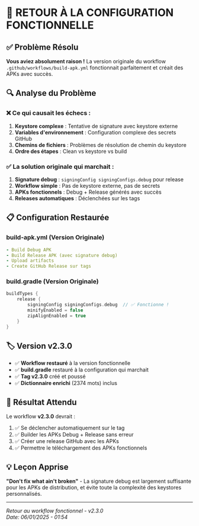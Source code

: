 # 🔄 RETOUR À LA CONFIGURATION FONCTIONNELLE

## ✅ Problème Résolu

**Vous aviez absolument raison !** La version originale du workflow `.github/workflows/build-apk.yml` fonctionnait parfaitement et créait des APKs avec succès.

## 🔍 Analyse du Problème

### ❌ **Ce qui causait les échecs** :
1. **Keystore complexe** : Tentative de signature avec keystore externe
2. **Variables d'environnement** : Configuration complexe des secrets GitHub
3. **Chemins de fichiers** : Problèmes de résolution de chemin du keystore
4. **Ordre des étapes** : Clean vs keystore vs build

### ✅ **La solution originale qui marchait** :
1. **Signature debug** : `signingConfig signingConfigs.debug` pour release
2. **Workflow simple** : Pas de keystore externe, pas de secrets
3. **APKs fonctionnels** : Debug + Release générés avec succès
4. **Releases automatiques** : Déclenchées sur les tags

## 📋 Configuration Restaurée

### **build-apk.yml** (Version Originale)
```yaml
- Build Debug APK
- Build Release APK (avec signature debug)
- Upload artifacts
- Create GitHub Release sur tags
```

### **build.gradle** (Version Originale)
```gradle
buildTypes {
    release {
        signingConfig signingConfigs.debug  // ✅ Fonctionne !
        minifyEnabled = false
        zipAlignEnabled = true
    }
}
```

## 🏷️ Version v2.3.0

- ✅ **Workflow restauré** à la version fonctionnelle
- ✅ **build.gradle** restauré à la configuration qui marchait
- ✅ **Tag v2.3.0** créé et poussé
- ✅ **Dictionnaire enrichi** (2374 mots) inclus

## 🎯 Résultat Attendu

Le workflow **v2.3.0** devrait :
1. ✅ Se déclencher automatiquement sur le tag
2. ✅ Builder les APKs Debug + Release sans erreur
3. ✅ Créer une release GitHub avec les APKs
4. ✅ Permettre le téléchargement des APKs fonctionnels

## 💡 Leçon Apprise

**"Don't fix what ain't broken"** - La signature debug est largement suffisante pour les APKs de distribution, et évite toute la complexité des keystores personnalisés.

---
*Retour au workflow fonctionnel - v2.3.0*  
*Date: 06/01/2025 - 01:54*
